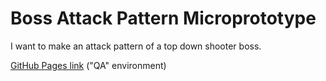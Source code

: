 # Boss Attack Pattern Microprototype

I want to make an attack pattern of a top down shooter boss.

[GitHub Pages link](https://aallbrig.github.io/boss-attack-pattern-micro/) ("QA" environment)
